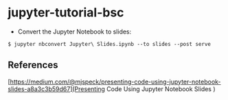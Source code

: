 # jupyter-tutorial-bsc

- Convert the Jupyter Notebook to slides:
```shell
$ jupyter nbconvert Jupyter\ Slides.ipynb --to slides --post serve
```


## References

[https://medium.com/@mjspeck/presenting-code-using-jupyter-notebook-slides-a8a3c3b59d67](Presenting Code Using Jupyter Notebook Slides )